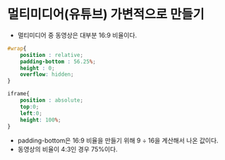 # 멀티미디어(유튜브) 가변적으로 만들기
* 멀티미디어 중 동영상은 대부분 16:9 비율이다.
```css
#wrap{
    position : relative;
    padding-bottom : 56.25%;
    height : 0;
    overflow: hidden;
}

iframe{
    position : absolute;
    top:0;
    left:0;
    height: 100%;
}
```

* padding-bottom은 16:9 비율을 만들기 위해 9 ÷ 16을 계산해서 나온 값이다.
* 동영상의 비율이 4:3인 경우 75%이다.
<br>
